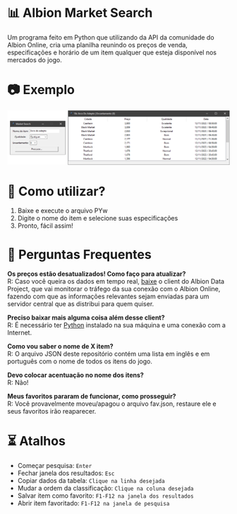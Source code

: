 # __📊 Albion Market Search__
Um programa feito em Python que utilizando da API da comunidade do Albion Online, cria uma planilha reunindo os preços de venda, especificações e horário de um item qualquer que esteja disponível nos mercados do jogo.


# __📷 Exemplo__
![](/img_exemplo.png?raw=true "Exemplo")


# __🤔 Como utilizar?__
1. Baixe e execute o arquivo PYw<br>
2. Digite o nome do item e selecione suas especificações<br>
3. Pronto, fácil assim!<br>


# __📌 Perguntas Frequentes__
__Os preços estão desatualizados! Como faço para atualizar?__<br>
      R: Caso você queira os dados em tempo real, [baixe](https://github.com/BroderickHyman/albiondata-client/releases) o client do Albion Data Project, que vai monitorar o tráfego da sua conexão com o Albion Online, fazendo com que as informações relevantes sejam enviadas para um servidor central que as distribui para quem quiser.

__Preciso baixar mais alguma coisa além desse client?__<br>
      R: É necessário ter [Python](https://www.python.org/downloads/) instalado na sua máquina e uma conexão com a Internet.

__Como vou saber o nome de X item?__<br>
      R: O arquivo JSON deste repositório contém uma lista em inglês e em português com o nome de todos os itens do jogo.

__Devo colocar acentuação no nome dos itens?__<br>
      R: Não!

__Meus favoritos pararam de funcionar, como prosseguir?__<br>
      R: Você provavelmente moveu/apagou o arquivo fav.json, restaure ele e seus favoritos irão reaparecer.


# __⏳ Atalhos__
- Começar pesquisa: `Enter`
- Fechar janela dos resultados: `Esc`
- Copiar dados da tabela: `Clique na linha desejada`
- Mudar a ordem da classificação: `Clique na coluna desejada`
- Salvar item como favorito: `F1-F12 na janela dos resultados`
- Abrir item favoritado: `F1-F12 na janela de pesquisa`
